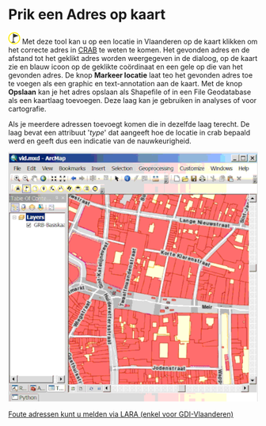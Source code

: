 Prik een Adres op kaart
=======================

![](geopuntReverseCmd.png)  Met deze tool kan u op een locatie in Vlaanderen op de kaart klikken om het correcte adres in [CRAB](http://www.agiv.be/gis/projecten/?catid=34) te weten te komen.
Het gevonden adres en de afstand tot het geklikt adres worden weergegeven in de dialoog, op de kaart zie en blauw icoon op de geklikte coördinaat en een gele op die van het gevonden adres. 
De knop **Markeer locatie** laat teo het gevonden adres toe te voegen als een graphic en text-annotation aan de kaart.
Met de knop **Opslaan** kan je het adres opslaan als Shapefile of in een File Geodatabase als een kaartlaag toevoegen. Deze laag kan je gebruiken in analyses of voor cartografie.

Als je meerdere adressen toevoegt komen die in dezelfde laag terecht. De laag bevat een attribuut '*type*' dat aangeeft hoe de locatie in crab bepaald werd en geeft dus een indicatie van de nauwkeurigheid.

![](geopuntReverse.gif "Prik een Adres op kaart")

[Foute adressen kunt u melden via LARA (enkel voor GDI-Vlaanderen)](http://crab.agiv.be/Lara) 
